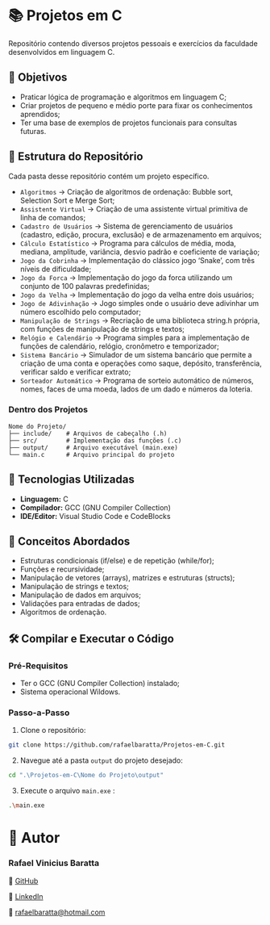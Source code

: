 # 📚 Projetos em C

Repositório contendo diversos projetos pessoais e exercícios da faculdade desenvolvidos em linguagem C.

## 🎯 Objetivos

- Praticar lógica de programação e algoritmos em linguagem C;
- Criar projetos de pequeno e médio porte para fixar os conhecimentos aprendidos;
- Ter uma base de exemplos de projetos funcionais para consultas futuras.

## 📁 Estrutura do Repositório

Cada pasta desse repositório contém um projeto específico.

- `Algoritmos` → Criação de algoritmos de ordenação: Bubble sort, Selection Sort e Merge Sort;
- `Assistente Virtual` → Criação de uma assistente virtual primitiva de linha de comandos;
- `Cadastro de Usuários` → Sistema de gerenciamento de usuários (cadastro, edição, procura, exclusão) e de armazenamento em arquivos;
- `Cálculo Estatístico` → Programa para cálculos de média, moda, mediana, amplitude, variância, desvio padrão e coeficiente de variação;
- `Jogo da Cobrinha` → Implementação do clássico jogo ‘Snake’, com três níveis de dificuldade;
- `Jogo da Forca` → Implementação do jogo da forca utilizando um conjunto de 100 palavras predefinidas;
- `Jogo da Velha` → Implementação do jogo da velha entre dois usuários;
- `Jogo de Adivinhação` → Jogo simples onde o usuário deve adivinhar um número escolhido pelo computador;
- `Manipulação de Strings` → Recriação de uma biblioteca string.h própria, com funções de manipulação de strings e textos;
- `Relógio e Calendário` → Programa simples para a implementação de funções de calendário, relógio, cronômetro e temporizador;
- `Sistema Bancário` → Simulador de um sistema bancário que permite a criação de uma conta e operações como saque, depósito, transferência, verificar saldo e verificar extrato;
- `Sorteador Automático` → Programa de sorteio automático de números, nomes, faces de uma moeda, lados de um dado e números da loteria.

### Dentro dos Projetos

```
Nome do Projeto/
├── include/    # Arquivos de cabeçalho (.h)
├── src/        # Implementação das funções (.c)
├── output/     # Arquivo executável (main.exe)
└── main.c      # Arquivo principal do projeto
```

## 🚀 Tecnologias Utilizadas

- **Linguagem:** C
- **Compilador:** GCC (GNU Compiler Collection)
- **IDE/Editor:** Visual Studio Code e CodeBlocks

## 📖 Conceitos Abordados

- Estruturas condicionais (if/else) e de repetição (while/for);
- Funções e recursividade;
- Manipulação de vetores (arrays), matrizes e estruturas (structs);
- Manipulação de strings e textos;
- Manipulação de dados em arquivos;
- Validações para entradas de dados;
- Algoritmos de ordenação.

## 🛠️ Compilar e Executar o Código

### Pré-Requisitos

- Ter o GCC (GNU Compiler Collection) instalado;
- Sistema operacional Wildows.

### Passo-a-Passo

1. Clone o repositório:

```bash
git clone https://github.com/rafaelbaratta/Projetos-em-C.git
```

2. Navegue até a pasta `output` do projeto desejado:

```bash
cd ".\Projetos-em-C\Nome do Projeto\output"
```

3. Execute o arquivo `main.exe` :

```bash
.\main.exe
```

# 👤 Autor

### Rafael Vinicius Baratta

🔗 [GitHub](https://github.com/rafaelbaratta)

💼 [LinkedIn](https://www.linkedin.com/in/rafaelbaratta/)

📧 [rafaelbaratta@hotmail.com](mailto:rafaelbaratta@hotmail.com)
